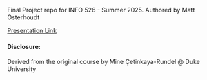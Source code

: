 
Final Project repo for INFO 526 - Summer 2025. Authored by Matt Osterhoudt

[Presentation Link](https://arizona.hosted.panopto.com/Panopto/Pages/Viewer.aspx?id=37b463ca-5186-42ee-b953-b30f0011e181)

#### Disclosure:
Derived from the original course by Mine Çetinkaya-Rundel @ Duke University
